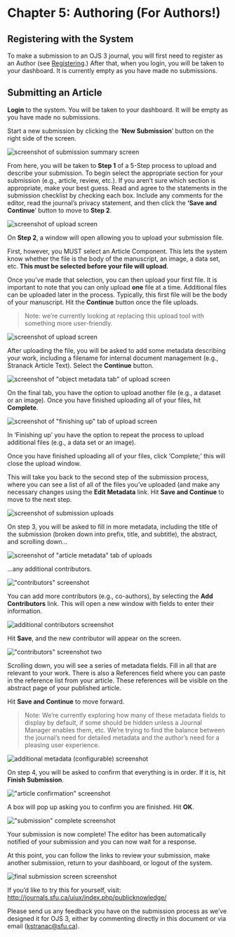 # Chapter 5: Authoring (For Authors!)

## Registering with the System

To make a submission to an OJS 3 journal, you will first need to register as an Author (see [Registering](registration/md).) After that, when you login, you will be taken to your dashboard. It is currently empty as you have made no submissions.

## Submitting an Article

**Login** to the system. You will be taken to your dashboard. It will be empty as you have made no submissions.

Start a new submission by clicking the ‘**New Submission**’ button on the right side of the screen.

![screenshot of submission summary screen](images/authoring_image01.png)

From here, you will be taken to **Step 1** of a 5-Step process to upload and describe your submission. To begin select the appropriate section for your submission (e.g., article, review, etc.). If you aren’t sure which section is appropriate, make your best guess. Read and agree to the statements in the submission checklist by checking each box. Include any comments for the editor, read the journal’s privacy statement, and then click the **‘Save and Continue**’ button to move to **Step 2**.


![screenshot of upload screen](images/authoring_image02.png)
 
On **Step 2**, a window will open allowing you to upload your submission file.

First, however, you MUST select an Article Component. This lets the system know whether the file is the body of the manuscript, an image, a data set, etc. **This must be selected before your file will upload**.

Once you’ve made that selection, you can then upload your first file. It is important to note that you can only upload **one** file at a time. Additional files can be uploaded later in the process. Typically, this first file will be the body of your manuscript. Hit the **Continue** button once the file uploads.

> Note: we’re currently looking at replacing this upload tool with something more user-friendly.

![screenshot of upload screen](images/authoring_image03.png)

After uploading the file, you will be asked to add some metadata describing your work, including a filename for internal document management (e.g., Stranack Article Text). Select the **Continue** button.

![screenshot of "object metadata tab" of upload screen](images/authoring_image04.png)

On the final tab, you have the option to upload another file (e.g., a dataset or an image). Once you have finished uploading all of your files, hit **Complete**.

![screenshot of "finishing up" tab of upload screen](images/authoring_image05.png)

In ‘Finishing up’ you have the option to repeat the process to upload additional files (e.g., a data set or an image).

Once you have finished uploading all of your files, click ‘Complete;’ this will close the upload window.

This will take you back to the second step of the submission process, where you can see a list of all of the files you’ve uploaded (and make any necessary changes using the **Edit Metadata** link. Hit **Save and Continue** to move to the next step.

![screenshot of submission uploads](images/authoring_image06.png)

On step 3, you will be asked to fill in more metadata, including the title of the submission (broken down into prefix, title, and subtitle), the abstract, and scrolling down...

![screenshot of "article metadata" tab of uploads](images/authoring_image07.png)

...any additional contributors.

!["contributors" screenshot](images/authoring_image08.png)

You can add more contributors (e.g., co-authors), by selecting the **Add Contributors** link. This will open a new window with fields to enter their information.

![additional contributors screenshot](images/authoring_image09.png)

Hit **Save**, and the new contributor will appear on the screen.

!["contributors" screenshot two](images/authoring_image10.png)

Scrolling down, you will see a series of metadata fields. Fill in all that are relevant to your work. There is also a References field where you can paste in the reference list from your article. These references will be visible on the abstract page of your published article.

Hit **Save and Continue** to move forward.

> Note: We’re currently exploring how many of these metadata fields to display by default, if some should be hidden unless a Journal Manager enables them, etc. We’re trying to find the balance between the journal’s need for detailed metadata and the author’s need for a pleasing user experience.

![additional metadata (configurable) screenshot](images/authoring_image11.png)

On step 4, you will be asked to confirm that everything is in order. If it is, hit **Finish Submission**.

!["article confirmation" screenshot](images/authoring_image12.png)

A box will pop up asking you to confirm you are finished. Hit **OK**.

!["submission" complete screenshot](images/authoring_image13.png)

Your submission is now complete! The editor has been automatically notified of your submission and you can now wait for a response.

At this point, you can follow the links to review your submission, make another submission, return to your dashboard, or logout of the system.

![final submission screen screenshot](images/authoring_image14.png)

If you’d like to try this for yourself, visit: http://journals.sfu.ca/uiux/index.php/publicknowledge/

Please send us any feedback you have on the submission process as we’ve designed it for OJS 3, either by commenting directly in this document or via email (kstranac@sfu.ca).




